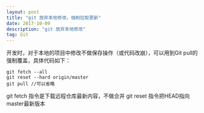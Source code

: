```yaml
---
layout: post
title: "git 放弃本地修改，强制拉取更新"
date: 2017-10-09
description: "git 放弃本地修改"
tag: Git
---
```


开发时，对于本地的项目中修改不做保存操作（或代码改崩），可以用到Git pull的强制覆盖，具体代码如下：

```
git fetch --all
git reset --hard origin/master
git pull //可以省略
```

git fetch 指令是下载远程仓库最新内容，不做合并
git reset 指令把HEAD指向master最新版本
